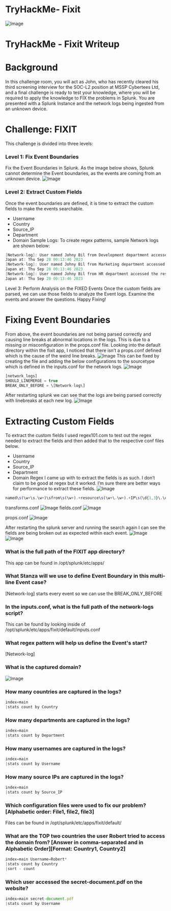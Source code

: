 # TryHackMe- Fixit

![Image](../WriteUps/images/image-03e0d4b8.png)
# TryHackMe - Fixit Writeup
# Background
In this challenge room, you will act as John, who has recently cleared his third screening interview for the SOC-L2 position at MSSP Cybertees Ltd, and a final challenge is ready to test your knowledge, where you will be required to apply the knowledge to FIX the problems in Splunk.
You are presented with a Splunk Instance and the network logs being ingested from an unknown device.
# Challenge: FIXIT
This challenge is divided into three levels:
### Level 1: Fix Event Boundaries
Fix the Event Boundaries in Splunk. As the image below shows, Splunk cannot determine the Event boundaries, as the events are coming from an unknown device.
![Image](../WriteUps/images/image-1929e36d.png)
### Level 2: Extract Custom Fields
Once the event boundaries are defined, it is time to extract the custom fields to make the events searchable.
- Username
- Country
- Source_IP
- Department
- Domain
Sample Logs:
To create regex patterns, sample Network logs are shown below:
```c
[Network-log]: User named Johny Bil from Development department accessed the resource Cybertees.THM/about.html from the source IP 192.168.0.1 and country
Japan at: Thu Sep 28 00:13:46 2023
[Network-log]: User named Johny Bil from Marketing department accessed the resource Cybertees.THM/about.html from the source IP 192.168.2.2 and country
Japan at: Thu Sep 28 00:13:46 2023
[Network-log]: User named Johny Bil from HR department accessed the resource Cybertees.THM/about.html from the source IP 10.0.0.3 and country
Japan at: Thu Sep 28 00:13:46 2023
```
Level 3: Perform Analysis on the FIXED Events
Once the custom fields are parsed, we can use those fields to analyze the Event logs. Examine the events and answer the questions.
Happy Fixing!


# Fixing Event Boundaries
From above, the event boundaries are not being parsed correctly and causing line breaks at abnormal locations in the logs. This is due to a missing or misconfiguration in the props.conf file.
Looking into the default directory within the fixit app, I noticed that there isn’t a props.conf defined which is the cause of the weird line breaks. 
![Image](../WriteUps/images/image-66d9ef0b.png)
This can be fixed by creating the file and adding the below configurations to the sourcetype which is defined in the inputs.conf for the network logs.
![Image](../WriteUps/images/image-d1c6d645.png)
```javascript
[network_logs]
SHOULD_LINEMERGE = true
BREAK_ONLY_BEFORE = \[Network-log\]
```
After restarting splunk we can see that the logs are being parsed correctly with linebreaks at each new log.
![Image](../WriteUps/images/image-225861ce.png)

# Extracting Custom Fields
To extract the custom fields I used regex101.com to test out the regex needed to extract the fields and then added that to the respective conf files below.
- Username
- Country
- Source_IP
- Department
- Domain
Regex I came up with to extract the fields is as such. I don’t claim to be good at regex but it worked. I’m sure there are better ways for performance to extract these fields.
![Image](../WriteUps/images/image-cf35c962.png)
```javascript
named\s(\w+\s.\w+)\sfrom\s(\w+).+resource\s(\w+\.\w+).+IP\s(\d{1,3}\.\d{1,3}\.\d{1,3}\.\d{1,3}).+country\s\n(\w.+)\sat
```
transforms.conf
![Image](../WriteUps/images/image-6e120be5.png)
fields.conf
![Image](../WriteUps/images/image-1d7613ad.png)

props.conf
![Image](../WriteUps/images/image-73a85677.png)

After restarting the splunk server and running the search again I can see the fields are being broken out as expected within each event.
![Image](../WriteUps/images/image-88b0d99f.png)
![Image](../WriteUps/images/image-78881fc2.png)

### What is the full path of the FIXIT app directory?
This app can be found in /opt/splunk/etc/apps/
### What Stanza will we use to define Event Boundary in this multi-line Event case?
[Network-log] starts every event so we can use the BREAK_ONLY_BEFORE 
### In the inputs.conf, what is the full path of the network-logs script?
This can be found by looking inside of /opt/splunk/etc/apps/fixit/default/inputs.conf

### What regex pattern will help us define the Event's start?
\[Network-log\]
### What is the captured domain?
![Image](../WriteUps/images/image-f5c9129d.png)
### How many countries are captured in the logs?
```javascript
index=main
|stats count by Country
```
### How many departments are captured in the logs?
```javascript
index=main
|stats count by Department
```
### How many usernames are captured in the logs?
```javascript
index=main
|stats count by Username
```
### How many source IPs are captured in the logs?
```javascript
index=main
|stats count by Source_IP
```
### Which configuration files were used to fix our problem? [Alphabetic order: File1, file2, file3]
Files can be found in /opt/splunk/etc/apps/fixit/default/
### What are the TOP two countries the user Robert tried to access the domain from? [Answer in comma-separated and in Alphabetic Order][Format: Country1, Country2]
```javascript
index=main Username=Robert*
|stats count by Country
|sort - count
```
### Which user accessed the secret-document.pdf on the website?
```javascript
index=main secret-document.pdf
|stats count by Username
```



